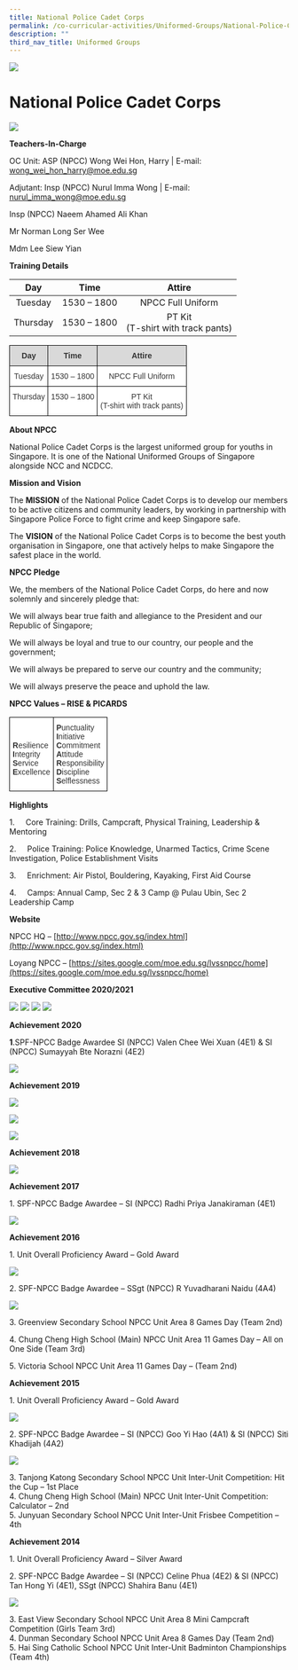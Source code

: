 ```yaml
---
title: National Police Cadet Corps
permalink: /co-curricular-activities/Uniformed-Groups/National-Police-Cadet-Corps/
description: ""
third_nav_title: Uniformed Groups
---
```

![](/images/Banner.jpg)

National Police Cadet Corps
===========================

![](/images/NPCC.jpeg)


**Teachers-In-Charge**

OC Unit: ASP (NPCC) Wong Wei Hon, Harry | E-mail: wong_wei_hon_harry@moe.edu.sg

Adjutant: Insp (NPCC) Nurul Imma Wong | E-mail: nurul_imma_wong@moe.edu.sg

Insp (NPCC) Naeem Ahamed Ali Khan

Mr Norman Long Ser Wee

Mdm Lee Siew Yian

  

**Training Details**

|  **Day** |   **Time**  |              **Attire**              |
|:--------:|:-----------:|:------------------------------------:|
|  Tuesday | 1530 – 1800 |           NPCC Full Uniform          |
| Thursday | 1530 – 1800 | PT Kit<br>(T-shirt with track pants) |

<style type="text/css">
.tg  {border-collapse:collapse;border-spacing:0;}
.tg td{border-color:black;border-style:solid;border-width:1px;font-family:Arial, sans-serif;font-size:14px;
  overflow:hidden;padding:10px 5px;word-break:normal;}
.tg th{border-color:black;border-style:solid;border-width:1px;font-family:Arial, sans-serif;font-size:14px;
  font-weight:normal;overflow:hidden;padding:10px 5px;word-break:normal;}
.tg .tg-tlx9{background-color:#FFF;color:#333;text-align:center;vertical-align:top}
.tg .tg-s1pt{background-color:#D9D9D9;color:#333;font-weight:bold;text-align:center;vertical-align:top}
</style>
<table class="tg">
<thead>
  <tr>
    <th class="tg-s1pt">Day</th>
    <th class="tg-s1pt">Time</th>
    <th class="tg-s1pt">Attire</th>
  </tr>
</thead>
<tbody>
  <tr>
    <td class="tg-tlx9">Tuesday</td>
    <td class="tg-tlx9">1530 – 1800</td>
    <td class="tg-tlx9">NPCC Full Uniform</td>
  </tr>
  <tr>
    <td class="tg-tlx9">Thursday</td>
    <td class="tg-tlx9">1530 – 1800</td>
    <td class="tg-tlx9">PT Kit<br>(T-shirt with track pants)</td>
  </tr>
</tbody>
</table>

**About NPCC**

National Police Cadet Corps is the largest uniformed group for youths in Singapore. It is one of the National Uniformed Groups of Singapore alongside NCC and NCDCC.

  

**Mission and Vision**

The **MISSION** of the National Police Cadet Corps is to develop our members to be active citizens and community leaders, by working in partnership with Singapore Police Force to fight crime and keep Singapore safe.

The **VISION** of the National Police Cadet Corps is to become the best youth organisation in Singapore, one that actively helps to make Singapore the safest place in the world.

  

**NPCC Pledge**

We, the members of the National Police Cadet Corps, do here and now solemnly and sincerely pledge that:

We will always bear true faith and allegiance to the President and our Republic of Singapore;

We will always be loyal and true to our country, our people and the government;

We will always be prepared to serve our country and the community;

We will always preserve the peace and uphold the law.

  

**NPCC Values – RISE & PICARDS**

<style type="text/css">
.tg  {border-collapse:collapse;border-spacing:0;}
.tg td{border-color:black;border-style:solid;border-width:1px;font-family:Arial, sans-serif;font-size:14px;
  overflow:hidden;padding:10px 5px;word-break:normal;}
.tg th{border-color:black;border-style:solid;border-width:1px;font-family:Arial, sans-serif;font-size:14px;
  font-weight:normal;overflow:hidden;padding:10px 5px;word-break:normal;}
.tg .tg-rdtm{background-color:#FFF;color:#333;font-weight:bold;text-align:left;vertical-align:top}
</style>
<table class="tg">
<thead>
  <tr>
    <td class="tg-rdtm"><br><br>R<span style="font-weight:normal">esilience</span><br>I<span style="font-weight:normal">ntegrity</span><br>S<span style="font-weight:normal">ervice</span><br>E<span style="font-weight:normal">xcellence</span><br></td>
    <td class="tg-rdtm">P<span style="font-weight:normal">unctuality</span><br>I<span style="font-weight:normal">nitiative</span><br>C<span style="font-weight:normal">ommitment</span><br>A<span style="font-weight:normal">ttitude</span><br>R<span style="font-weight:normal">esponsibility</span><br>D<span style="font-weight:normal">iscipline</span><br>S<span style="font-weight:normal">elflessness</span></td>
  </tr>
</thead>
</table>

**Highlights**

1.     Core Training: Drills, Campcraft, Physical Training, Leadership & Mentoring 

2.     Police Training: Police Knowledge, Unarmed Tactics, Crime Scene Investigation, Police Establishment Visits

3.     Enrichment: Air Pistol, Bouldering, Kayaking, First Aid Course

4.     Camps: Annual Camp, Sec 2 & 3 Camp @ Pulau Ubin, Sec 2 Leadership Camp


**Website**

NPCC HQ – [http://www.npcc.gov.sg/index.html](http://www.npcc.gov.sg/index.html)

Loyang NPCC – [https://sites.google.com/moe.edu.sg/lvssnpcc/home](https://sites.google.com/moe.edu.sg/lvssnpcc/home)


**Executive Committee 2020/2021**

![](/images/NPCC1.png)
![](/images/NPCC2.png)
![](/images/NPCC3.png)
![](/images/NPCC4.png)


**Achievement 2020**



**1**.SPF-NPCC Badge Awardee SI (NPCC) Valen Chee Wei Xuan (4E1) & SI (NPCC) Sumayyah Bte Norazni (4E2)

![](/images/NPCC5.jpeg)

**Achievement 2019**

![](/images/NPCC6.png)

![](/images/NPCC7.png)

![](/images/NPCC8.png)

**Achievement 2018**

![](/images/NPCC9.png)


**Achievement 2017**

1\. SPF-NPCC Badge Awardee – SI (NPCC) Radhi Priya Janakiraman (4E1)

![](/images/NPCC10.jpeg)

**Achievement 2016**

1\. Unit Overall Proficiency Award – Gold Award

![](/images/NPCC11.jpeg)

2\. SPF-NPCC Badge Awardee – SSgt (NPCC) R Yuvadharani Naidu (4A4)

![](/images/NPCC12.jpeg)

3\. Greenview Secondary School NPCC Unit Area 8 Games Day (Team 2nd)

4\. Chung Cheng High School (Main) NPCC Unit Area 11 Games Day – All on One Side (Team 3rd)

5\. Victoria School NPCC Unit Area 11 Games Day – (Team 2nd)

  

**Achievement 2015**

1\. Unit Overall Proficiency Award – Gold Award

![](/images/NPCC13.jpeg)

2\. SPF-NPCC Badge Awardee – SI (NPCC) Goo Yi Hao (4A1) & SI (NPCC) Siti Khadijah (4A2)

![](/images/NPCC14.jpeg)

3\. Tanjong Katong Secondary School NPCC Unit Inter-Unit Competition: Hit the Cup – 1st Place  
4\. Chung Cheng High School (Main) NPCC Unit Inter-Unit Competition: Calculator – 2nd  
5\. Junyuan Secondary School NPCC Unit Inter-Unit Frisbee Competition – 4th

**Achievement 2014**

1\. Unit Overall Proficiency Award – Silver Award

2\. SPF-NPCC Badge Awardee – SI (NPCC) Celine Phua (4E2) & SI (NPCC) Tan Hong Yi (4E1), SSgt (NPCC) Shahira Banu (4E1)

![](/images/NPCC15.jpeg)

3\. East View Secondary School NPCC Unit Area 8 Mini Campcraft Competition (Girls Team 3rd)  
4\. Dunman Secondary School NPCC Unit Area 8 Games Day (Team 2nd)  
5\. Hai Sing Catholic School NPCC Unit Inter-Unit Badminton Championships (Team 4th)